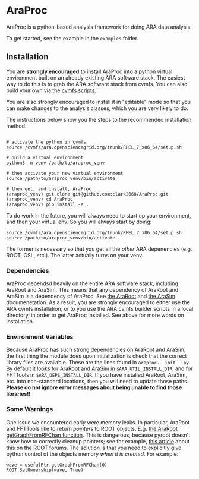# AraProc

AraProc is a python-based analysis framework for doing ARA data analysis.

To get started, see the example in the `examples` folder.

## Installation

You are **strongly encouraged** to install AraProc into a 
python virtual environment built on an already existing ARA software stack.
The easiest way to do this is to grab the ARA software stack from cvmfs.
You can also build your own via the [cvmfs scripts](https://github.com/ara-software/cvmfs).

You are also strongly encouraged to install it in "editable"
mode so that you can make changes to the analysis classes,
which you are very likely to do.

The instructions below show you the steps to the recommended installation method.

```

# activate the python in cvmfs
source /cvmfs/ara.opensciencegrid.org/trunk/RHEL_7_x86_64/setup.sh

# build a virtual environment
python3 -m venv /path/to/araproc_venv

# then activate your new virtual environment
source /path/to/araproc_venv/bin/activate

# then get, and install, AraProc
(araproc_venv) git clone git@github.com:clark2668/AraProc.git
(araproc_venv) cd AraProc
(araproc_venv) pip install -e .

```

To do work in the future, you will always need to start up your environment,
and then your virtual env. So you will always start by doing:
```
source /cvmfs/ara.opensciencegrid.org/trunk/RHEL_7_x86_64/setup.sh
source /path/to/araproc_venv/bin/activate
```
The former is necessary so that you get all the *other* ARA depenencies
(e.g. ROOT, GSL, etc.).
The latter actually turns on your venv.

### Dependencies

AraProc dependsd heavily on the entire ARA software stack, including AraRoot and AraSim.
This means that any dependency of AraRoot and AraSim is a dependency of AraProc.
See [the AraRoot](https://github.com/ara-software/AraRoot) and [the AraSim](https://github.com/ara-software/AraSim) documenetation.
As a result, you are strongly encouraged to either use the ARA cvmfs installation,
or to you use the ARA cvmfs builder scripts in a local directory,
in order to get AraProc installed.
See above for more words on installation.

### Environment Variables

Because AraProc has such strong dependencies on AraRoot and AraSim, the first thing the module does upon initialization
is check that the correct library files are available. These are the lines found in `araproc.__init__.py`.
By default it looks for AraRoot and AraSim in `$ARA_UTIL_INSTALL_DIR`, and for FFTTools in `$ARA_DEPS_INSTALL_DIR`.
If you have installed AraRoot, AraSim, etc. into non-standard locations, then you will need to update those paths.
**Please do not ignore error messages about being unable to find those libraries!!**

### Some Warnings

One issue we encountered early were memory leaks.
In particular, AraRoot and FFTTools like to return *pointers* to ROOT objects.
E.g. [the AraRoot getGraphFromRFChan function](https://github.com/ara-software/AraRoot/blob/master/AraEvent/UsefulIcrrStationEvent.cxx#L51C1-L52C1).
This is dangerous, because pyroot doesn't know how to correctly cleanup
pointers; see for example, [this article](https://github.com/root-project/root/issues/11397)
about this on the ROOT forums.
The solution is that you need to explicitly give python control of the objects memory *when it is created*. For example:
```
wave = usefulPtr.getGraphFromRFChan(0)
ROOT.SetOwnership(wave, True)
```
